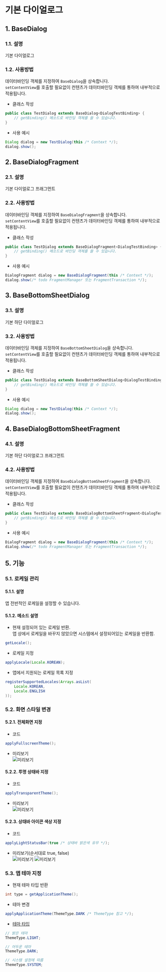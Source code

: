 # 기본 다이얼로그

## 1. BaseDialog

### 1.1. 설명

기본 다이얼로그

### 1.2. 사용방법

데이터바인딩 객체를 지정하여 `BaseDialog`을 상속합니다.  
`setContentView`를 호출할 필요없이 컨텐츠가 데이터바인딩 객체를 통하여 내부적으로 적용됩니다.

- 클래스 작성

```java
public class TestDialog extends BaseDialog<DialogTestBinding> {
    // getBinding() 메소드로 바인딩 객체를 쓸 수 있습니다.
}
```

- 사용 예시

```java
Dialog dialog = new TestDialog(this /* Context */);
dialog.show();
```

## 2. BaseDialogFragment

### 2.1. 설명

기본 다이얼로그 프래그먼트

### 2.2. 사용방법

데이터바인딩 객체를 지정하여 `BaseDialogFragment`을 상속합니다.  
`setContentView`를 호출할 필요없이 컨텐츠가 데이터바인딩 객체를 통하여 내부적으로 적용됩니다.

- 클래스 작성

```java
public class TestDialog extends BaseDialogFragment<DialogTestBinding> {
    // getBinding() 메소드로 바인딩 객체를 쓸 수 있습니다.
}
```

- 사용 예시

```java
DialogFragment dialog = new BaseDialogFragment(this /* Context */);
dialog.show(/* todo FragmentManager 또는 FragmentTransaction */);
```

## 3. BaseBottomSheetDialog

### 3.1. 설명

기본 하단 다이얼로그

### 3.2. 사용방법

데이터바인딩 객체를 지정하여 `BaseBottomSheetDialog`을 상속합니다.  
`setContentView`를 호출할 필요없이 컨텐츠가 데이터바인딩 객체를 통하여 내부적으로 적용됩니다.

- 클래스 작성

```java
public class TestDialog extends BaseBottomSheetDialog<DialogTestBinding> {
    // getBinding() 메소드로 바인딩 객체를 쓸 수 있습니다.
}
```

- 사용 예시

```java
Dialog dialog = new TestDialog(this /* Context */);
dialog.show();
```

## 4. BaseDialogBottomSheetFragment

### 4.1. 설명

기본 하단 다이얼로그 프래그먼트

### 4.2. 사용방법

데이터바인딩 객체를 지정하여 `BaseDialogBottomSheetFragment`을 상속합니다.  
`setContentView`를 호출할 필요없이 컨텐츠가 데이터바인딩 객체를 통하여 내부적으로 적용됩니다.

- 클래스 작성

```java
public class TestDialog extends BaseDialogBottomSheetFragment<DialogTestBinding> {
    // getBinding() 메소드로 바인딩 객체를 쓸 수 있습니다.
}
```

- 사용 예시

```java
DialogFragment dialog = new BaseDialogFragment(this /* Context */);
dialog.show(/* todo FragmentManager 또는 FragmentTransaction */);
```

## 5. 기능

### 5.1. 로케일 관리

#### 5.1.1. 설명

앱 전반적인 로케일을 설정할 수 있습니다.

#### 5.1.2. 메소드 설명

- 현재 설정되어 있는 로케일 반환.  
  앱 상에서 로케일을 바꾸지 않았으면 시스템에서 설정되어있는 로케일을 반환함.

```java
getLocale();
```

- 로케일 지정

```java
applyLocale(Locale.KOREAN);
```

- 앱에서 지원되는 로케일 목록 지정

```java
registerSupportedLocales(Arrays.asList(
    Locale.KOREAN,
    Locale.ENGLISH
));
```

### 5.2. 화면 스타일 변경

#### 5.2.1. 전체화면 지정

- 코드

```java
applyFullscreenTheme();
```

- 미리보기  
![미리보기](../img/app_fullscreen.png)

#### 5.2.2. 투명 상태바 지정

- 코드

```java
applyTransparentTheme();
```

- 미리보기  
![미리보기](../img/app_transparent.png)

#### 5.2.3. 상태바 아이콘 색상 지정

- 코드

```java
applyLightStatusBar(true /* 상태바 밝은색 유무 */);
```

- 미리보기(순서대로 true, false)  
![미리보기](../img/app_light_statusbar.png)
![미리보기](../img/app_transparent.png)

### 5.3. 앱 테마 지정

- 현재 테마 타입 반환

```java
int type = getApplicationTheme();
```

- 테마 변경

```java
applyApplicationTheme(ThemeType.DARK /* ThemeType 참고 */);
```

- [테마 타입](../../library/src/main/java/com/nextstory/app/theme/ThemeType.java)

```java
// 밝은 테마
ThemeType.LIGHT;

// 어두운 테마
ThemeType.DARK;

// 시스템 설정에 따름
ThemeType.SYSTEM;
```
